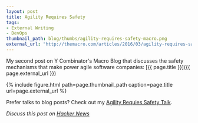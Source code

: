 ```yaml
---
layout: post
title: Agility Requires Safety
tags:
- External Writing
- DevOps
thumbnail_path: blog/thumbs/agility-requires-safety-macro.png
external_url: "http://themacro.com/articles/2016/03/agility-requires-safety/"
---
```


My second post on Y Combinator's Macro Blog that discusses the safety mechanisms that make power agile software
companies: [{{ page.title }}]({{ page.external_url }})

{% include figure.html path=page.thumbnail_path caption=page.title url=page.external_url %}

Prefer talks to blog posts? Check out my [Agility Requies Safety
Talk](http://www.ybrikman.com/writing/2016/02/14/agility-requires-safety/).

*Discuss this post on [Hacker News](https://news.ycombinator.com/item?id=11394993)*